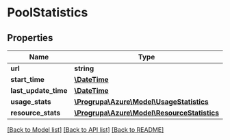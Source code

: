 # PoolStatistics

## Properties
Name | Type | Description | Notes
------------ | ------------- | ------------- | -------------
**url** | **string** |  | 
**start_time** | [**\DateTime**](\DateTime.md) |  | 
**last_update_time** | [**\DateTime**](\DateTime.md) |  | 
**usage_stats** | [**\Progrupa\Azure\Model\UsageStatistics**](UsageStatistics.md) |  | [optional] 
**resource_stats** | [**\Progrupa\Azure\Model\ResourceStatistics**](ResourceStatistics.md) |  | [optional] 

[[Back to Model list]](../README.md#documentation-for-models) [[Back to API list]](../README.md#documentation-for-api-endpoints) [[Back to README]](../README.md)


